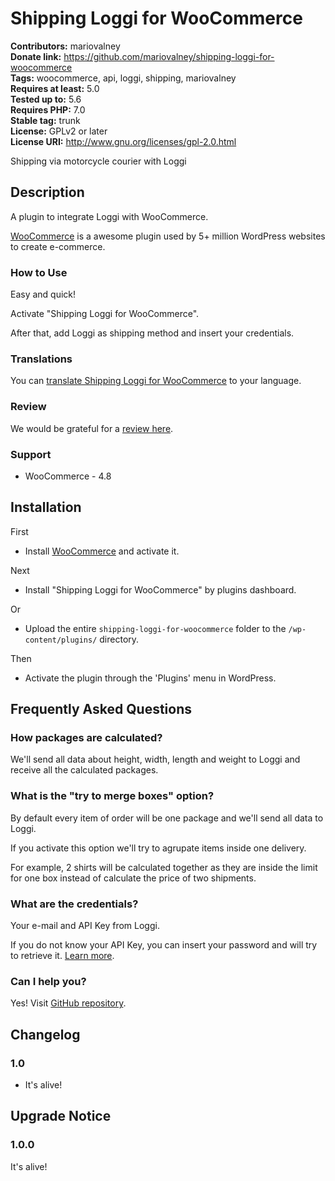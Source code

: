 # Shipping Loggi for WooCommerce #
**Contributors:** mariovalney  
**Donate link:** https://github.com/mariovalney/shipping-loggi-for-woocommerce  
**Tags:** woocommerce, api, loggi, shipping, mariovalney  
**Requires at least:** 5.0  
**Tested up to:** 5.6  
**Requires PHP:** 7.0  
**Stable tag:** trunk  
**License:** GPLv2 or later  
**License URI:** http://www.gnu.org/licenses/gpl-2.0.html  

Shipping via motorcycle courier with Loggi

## Description ##

A plugin to integrate Loggi with WooCommerce.

[WooCommerce](https://wordpress.org/plugins/woocommerce/ "Install it first, of course") is a awesome plugin used by 5+ million WordPress websites to create e-commerce.

### How to Use ###

Easy and quick!

Activate "Shipping Loggi for WooCommerce".

After that, add Loggi as shipping method and insert your credentials.

### Translations ###

You can [translate Shipping Loggi for WooCommerce](https://translate.wordpress.org/projects/wp-plugins/shipping-loggi-for-woocommerce) to your language.

### Review ###

We would be grateful for a [review here](https://wordpress.org/support/plugin/shipping-loggi-for-woocommerce/reviews/).

### Support ###

* WooCommerce - 4.8

## Installation ##

First

* Install [WooCommerce](https://wordpress.org/plugins/woocommerce/) and activate it.

Next

* Install "Shipping Loggi for WooCommerce" by plugins dashboard.

Or

* Upload the entire `shipping-loggi-for-woocommerce` folder to the `/wp-content/plugins/` directory.

Then

* Activate the plugin through the 'Plugins' menu in WordPress.

## Frequently Asked Questions ##

### How packages are calculated? ###

We'll send all data about height, width, length and weight to Loggi and receive all the calculated packages.

### What is the "try to merge boxes" option? ###

By default every item of order will be one package and we'll send all data to Loggi.

If you activate this option we'll try to agrupate items inside one delivery.

For example, 2 shirts will be calculated together as they are inside the limit for one box instead of calculate the price of two shipments.

### What are the credentials? ###

Your e-mail and API Key from Loggi.

If you do not know your API Key, you can insert your password and will try to retrieve it. [Learn more](https://docs.api.loggi.com/docs/obtendo-suas-credenciais).

### Can I help you? ###

Yes! Visit [GitHub repository](https://github.com/mariovalney/shipping-loggi-for-woocommerce).

## Changelog ##

### 1.0 ###

* It's alive!

## Upgrade Notice ##

### 1.0.0 ###

It's alive!

